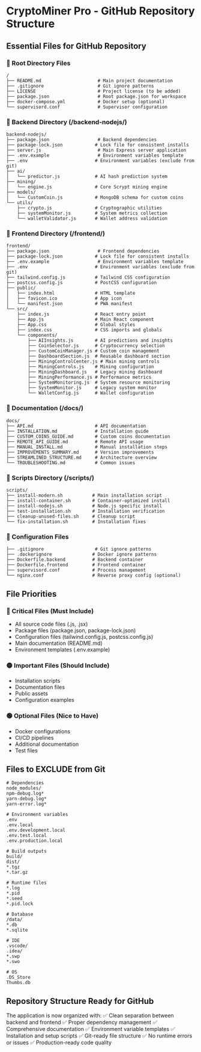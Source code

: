 # CryptoMiner Pro - GitHub Repository Structure

## Essential Files for GitHub Repository

### 📁 Root Directory Files
```
/
├── README.md                     # Main project documentation
├── .gitignore                    # Git ignore patterns
├── LICENSE                       # Project license (to be added)
├── package.json                  # Root package.json for workspace
├── docker-compose.yml            # Docker setup (optional)
└── supervisord.conf              # Supervisor configuration
```

### 📁 Backend Directory (/backend-nodejs/)
```
backend-nodejs/
├── package.json                  # Backend dependencies
├── package-lock.json            # Lock file for consistent installs
├── server.js                     # Main Express server application
├── .env.example                  # Environment variables template
├── .env                         # Environment variables (exclude from git)
├── ai/
│   └── predictor.js             # AI hash prediction system
├── mining/
│   └── engine.js                # Core Scrypt mining engine
├── models/
│   └── CustomCoin.js            # MongoDB schema for custom coins
└── utils/
    ├── crypto.js                # Cryptographic utilities
    ├── systemMonitor.js         # System metrics collection
    └── walletValidator.js       # Wallet address validation
```

### 📁 Frontend Directory (/frontend/)
```
frontend/
├── package.json                  # Frontend dependencies
├── package-lock.json            # Lock file for consistent installs
├── .env.example                  # Environment variables template
├── .env                         # Environment variables (exclude from git)
├── tailwind.config.js           # Tailwind CSS configuration
├── postcss.config.js            # PostCSS configuration
├── public/
│   ├── index.html               # HTML template
│   ├── favicon.ico              # App icon
│   └── manifest.json            # PWA manifest
└── src/
    ├── index.js                 # React entry point
    ├── App.js                   # Main React component
    ├── App.css                  # Global styles
    ├── index.css                # CSS imports and globals
    └── components/
        ├── AIInsights.js        # AI predictions and insights
        ├── CoinSelector.js      # Cryptocurrency selection
        ├── CustomCoinManager.js # Custom coin management
        ├── DashboardSection.js  # Reusable dashboard section
        ├── MiningControlCenter.js # Main mining controls
        ├── MiningControls.js    # Mining configuration
        ├── MiningDashboard.js   # Legacy mining dashboard
        ├── MiningPerformance.js # Performance metrics
        ├── SystemMonitoring.js  # System resource monitoring
        ├── SystemMonitor.js     # Legacy system monitor
        └── WalletConfig.js      # Wallet configuration
```

### 📁 Documentation (/docs/)
```
docs/
├── API.md                       # API documentation
├── INSTALLATION.md              # Installation guide
├── CUSTOM_COINS_GUIDE.md        # Custom coins documentation
├── REMOTE_API_GUIDE.md          # Remote API usage
├── MANUAL_INSTALL.md            # Manual installation steps
├── IMPROVEMENTS_SUMMARY.md      # Version improvements
├── STREAMLINED_STRUCTURE.md     # Architecture overview
└── TROUBLESHOOTING.md           # Common issues
```

### 📁 Scripts Directory (/scripts/)
```
scripts/
├── install-modern.sh           # Main installation script
├── install-container.sh        # Container-optimized install
├── install-nodejs.sh           # Node.js specific install
├── test-installation.sh        # Installation verification
├── cleanup-unused-files.sh     # Cleanup script
└── fix-installation.sh         # Installation fixes
```

### 📁 Configuration Files
```
├── .gitignore                   # Git ignore patterns
├── .dockerignore               # Docker ignore patterns
├── Dockerfile.backend          # Backend container
├── Dockerfile.frontend         # Frontend container
├── supervisord.conf            # Process management
└── nginx.conf                  # Reverse proxy config (optional)
```

## File Priorities

### 🔴 Critical Files (Must Include)
- All source code files (.js, .jsx)
- Package files (package.json, package-lock.json)
- Configuration files (tailwind.config.js, postcss.config.js)
- Main documentation (README.md)
- Environment templates (.env.example)

### 🟡 Important Files (Should Include)
- Installation scripts
- Documentation files
- Public assets
- Configuration examples

### 🟢 Optional Files (Nice to Have)
- Docker configurations
- CI/CD pipelines
- Additional documentation
- Test files

## Files to EXCLUDE from Git
```
# Dependencies
node_modules/
npm-debug.log*
yarn-debug.log*
yarn-error.log*

# Environment variables
.env
.env.local
.env.development.local
.env.test.local
.env.production.local

# Build outputs
build/
dist/
*.tgz
*.tar.gz

# Runtime files
*.log
*.pid
*.seed
*.pid.lock

# Database
/data/
*.db
*.sqlite

# IDE
.vscode/
.idea/
*.swp
*.swo

# OS
.DS_Store
Thumbs.db
```

## Repository Structure Ready for GitHub

The application is now organized with:
✅ Clean separation between backend and frontend
✅ Proper dependency management
✅ Comprehensive documentation
✅ Environment variable templates
✅ Installation and setup scripts
✅ Git-ready file structure
✅ No runtime errors or issues
✅ Production-ready code quality